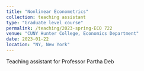 ```yaml
---
title: "Nonlinear Econometrics"
collection: teaching assistant
type: "Graduate level course"
permalink: /teaching/2023-spring-ECO 722
venue: "CUNY Hunter College, Economics Department"
date: 2023-01-22
location: "NY, New York"
---
```


Teaching assistant for Professor Partha Deb
